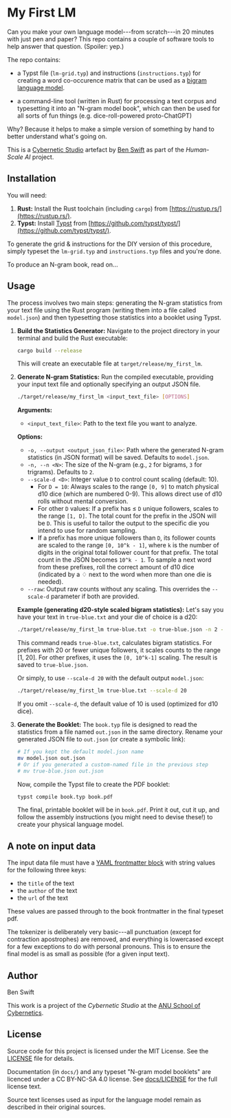 # My First LM

Can you make your own language model---from scratch---in 20 minutes with just
pen and paper? This repo contains a couple of software tools to help answer that
question. (Spoiler: yep.)

The repo contains:

- a Typst file (`lm-grid.typ`) and instructions (`instructions.typ`) for
  creating a word co-occurence matrix that can be used as a
  [bigram language model](https://en.wikipedia.org/wiki/Word_n-gram_language_model).

- a command-line tool (written in Rust) for processing a text corpus and
  typesetting it into an "N-gram model book", which can then be used for all
  sorts of fun things (e.g. dice-roll-powered proto-ChatGPT)

Why? Because it helps to make a simple version of something by hand to better
understand what's going on.

This is a [Cybernetic Studio](https://github.com/ANUcybernetics/) artefact by
[Ben Swift](https://benswift.me) as part of the _Human-Scale AI_ project.

## Installation

You will need:

1.  **Rust:** Install the Rust toolchain (including `cargo`) from
    [https://rustup.rs/](https://rustup.rs/).
2.  **Typst:** Install [Typst](https://typst.app/) from
    [https://github.com/typst/typst/](https://github.com/typst/typst/).

To generate the grid & instructions for the DIY version of this procedure,
simply typeset the `lm-grid.typ` and `instructions.typ` files and you're done.

To produce an N-gram book, read on...

## Usage

The process involves two main steps: generating the N-gram statistics from your
text file using the Rust program (writing them into a file called `model.json`)
and then typesetting those statistics into a booklet using Typst.

1.  **Build the Statistics Generator:** Navigate to the project directory in
    your terminal and build the Rust executable:

    ```bash
    cargo build --release
    ```

    This will create an executable file at `target/release/my_first_lm`.

2.  **Generate N-gram Statistics:** Run the compiled executable, providing your
    input text file and optionally specifying an output JSON file.

    ```bash
    ./target/release/my_first_lm <input_text_file> [OPTIONS]
    ```

    **Arguments:**

    - `<input_text_file>`: Path to the text file you want to analyze.

    **Options:**

    - `-o, --output <output_json_file>`: Path where the generated N-gram
      statistics (in JSON format) will be saved. Defaults to `model.json`.
    - `-n, --n <N>`: The size of the N-gram (e.g., `2` for bigrams, `3` for
      trigrams). Defaults to `2`.
    - `--scale-d <D>`: Integer value `D` to control count scaling (default: 10).
      - For `D = 10`: Always scales to the range `[0, 9]` to match physical d10
        dice (which are numbered 0-9). This allows direct use of d10 rolls
        without mental conversion.
      - For other `D` values: If a prefix has ≤ `D` unique followers, scales to
        the range `[1, D]`. The total count for the prefix in the JSON will be
        `D`. This is useful to tailor the output to the specific die you intend
        to use for random sampling.
      - If a prefix has more unique followers than `D`, its follower counts are
        scaled to the range `[0, 10^k - 1]`, where `k` is the number of digits
        in the original total follower count for that prefix. The total count in
        the JSON becomes `10^k - 1`. To sample a next word from these prefixes,
        roll the correct amount of d10 dice (indicated by a ♢ next to the word
        when more than one die is needed).
    - `--raw`: Output raw counts without any scaling. This overrides the
      `--scale-d` parameter if both are provided.

    **Example (generating d20-style scaled bigram statistics):** Let's say you
    have your text in `true-blue.txt` and your die of choice is a d20:

    ```bash
    ./target/release/my_first_lm true-blue.txt -o true-blue.json -n 2 --scale-d 20
    ```

    This command reads `true-blue.txt`, calculates bigram statistics. For
    prefixes with 20 or fewer unique followers, it scales counts to the range
    [1, 20]. For other prefixes, it uses the `[0, 10^k-1]` scaling. The result
    is saved to `true-blue.json`.

    Or simply, to use `--scale-d 20` with the default output `model.json`:

    ```bash
    ./target/release/my_first_lm true-blue.txt --scale-d 20
    ```

    If you omit `--scale-d`, the default value of 10 is used (optimized for d10
    dice).

3.  **Generate the Booklet:** The `book.typ` file is designed to read the
    statistics from a file named `out.json` in the same directory. Rename your
    generated JSON file to `out.json` (or create a symbolic link):
    ```bash
    # If you kept the default model.json name
    mv model.json out.json
    # Or if you generated a custom-named file in the previous step
    # mv true-blue.json out.json
    ```
    Now, compile the Typst file to create the PDF booklet:
    ```bash
    typst compile book.typ book.pdf
    ```
    The final, printable booklet will be in `book.pdf`. Print it out, cut it up,
    and follow the assembly instructions (you might need to devise these!) to
    create your physical language model.

## A note on input data

The input data file must have a
[YAML frontmatter block](https://docs.github.com/en/contributing/writing-for-github-docs/using-yaml-frontmatter)
with string values for the following three keys:

- the `title` of the text
- the `author` of the text
- the `url` of the text

These values are passed through to the book frontmatter in the final typeset
pdf.

The tokenizer is deliberately very basic---all punctuation (except for
contraction apostrophes) are removed, and everything is lowercased except for a
few exceptions to do with personal pronouns. This is to ensure the final model
is as small as possible (for a given input text).

## Author

Ben Swift

This work is a project of the _Cybernetic Studio_ at the
[ANU School of Cybernetics](https://cybernetics.anu.edu.au).

## License

Source code for this project is licensed under the MIT License. See the
[LICENSE](./LICENSE) file for details.

Documentation (in `docs/`) and any typeset "N-gram model booklets" are licenced
under a CC BY-NC-SA 4.0 license. See [docs/LICENSE](./docs/LICENSE) for the full
license text.

Source text licenses used as input for the language model remain as described in
their original sources.
